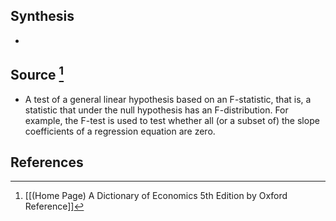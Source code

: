 ## Synthesis
- 
## Source [^1]
- A test of a general linear hypothesis based on an F-statistic, that is, a statistic that under the null hypothesis has an F-distribution. For example, the F-test is used to test whether all (or a subset of) the slope coefficients of a regression equation are zero.
## References

[^1]: [[(Home Page) A Dictionary of Economics 5th Edition by Oxford Reference]]